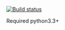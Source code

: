 [![Build status](https://travis-ci.org/NeverWalkAloner/Cryptography-standards.svg?branch=master)](https://travis-ci.org/NeverWalkAloner/Cryptography-standards)

Required python3.3+


